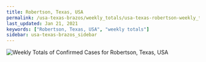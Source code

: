```yaml
---
title: Robertson, Texas, USA
permalink: /usa-texas-brazos/weekly_totals/usa-texas-robertson-weekly_totals.html
last_updated: Jan 21, 2021
keywords: ["Robertson, Texas, USA", "weekly totals"]
sidebar: usa-texas-brazos_sidebar
---
```


![Weekly Totals of Confirmed Cases for Robertson, Texas, USA](/covid_tracker/images/graphs/usa-texas-robertson-weekly_totals_graph.png)
